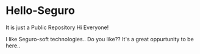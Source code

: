 # Hello-Seguro
It is just a Public Repository
Hi Everyone!

 I like Seguro-soft technologies..
 Do you like??
 It's a great oppurtunity to be here..
